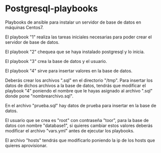 # Postgresql-playbooks
Playbooks de ansible para instalar un servidor de base de datos en máquinas Centos7.

El playbook "1" realiza las tareas iniciales necesarias para poder crear el servidor de base de datos.

El playbook "2" chequea que se haya instalado postgresql y lo inicia.

El playbook "3" crea la base de datos y el usuario.

El playbook "4" sirve para insertar valores en la base de datos.

Deberás crear los archivos ".sql" en el directorio "/tmp". Para insertar los datos de dichos archivos a la base de datos, tendrás que modificar el playbook "4" poniendo el nombre que le hayas asignado al archivo ".sql" donde pone "nombrearchivo.sql".

En el archivo "prueba.sql" hay datos de prueba para insertar en la base de datos.

El usuario que se crea es "root" con contraseña "toor", para la base de datos con nombre "database1", si quieres cambiar estos valores deberás modificar el archivo "vars.yml" antes de ejecutar los playbooks.

El archivo "hosts" tendrás que modificarlo poniendo la ip de los hosts que quieres aprovisionar.
